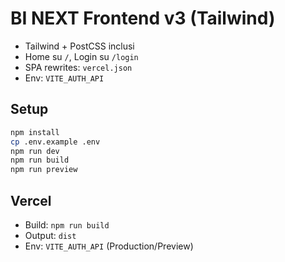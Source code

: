 # BI NEXT Frontend v3 (Tailwind)

- Tailwind + PostCSS inclusi
- Home su `/`, Login su `/login`
- SPA rewrites: `vercel.json`
- Env: `VITE_AUTH_API`

## Setup
```bash
npm install
cp .env.example .env
npm run dev
npm run build
npm run preview
```

## Vercel
- Build: `npm run build`
- Output: `dist`
- Env: `VITE_AUTH_API` (Production/Preview)
